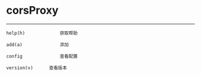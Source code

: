 # corsProxy
---------------------------
	help(h)				获取帮助

	add(a)				添加

	config				查看配置

	version(v)		查看版本


